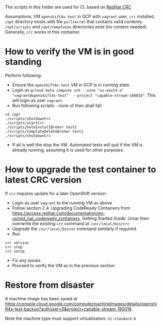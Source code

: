 The scripts in this folder are used for CI, based on [RedHat CRC](https://developers.redhat.com/products/codeready-containers/overview)

Assumptions: VM `openshift4x-test` in GCP with `vagrant` user, `crc` installed, `/opt` directory exists with file `pullsecret` that contains valid contents. `/opt/scripts` and `/opt/templates` directories exist (no content needed). Generally, `crc` works in this container.

# How to verify the VM is in good standing

Perform following:

* Ensure the `openshift4x-test` VM in GCP is in running state.
* Login as `gcloud beta compute ssh --zone "us-east4-a" "vagrant@openshift4x-test"  --project "capable-stream-180018"`. This will login as user `vagrant`.
* Run following scripts - none of then shall fail
```
cd /opt
./scripts/shutdownCrc
./scripts/startCrc
./scripts/helmInstallBroker test1
./scripts/templateDeleteBroker test1
./scripts/shutdownCrc
```
* If all is well the stop the VM. Automated tests will quit if the VM is already running, assuming it is used for other purposes.

# How to upgrade the test container to latest CRC version

If `crc` requires update for a later OpenShift version:

* Login as user `vagrant` to the running VM as above
* Follow section 2.4. Upgrading CodeReady Containers from https://access.redhat.com/documentation/en-us/red_hat_codeready_containers, Getting Started Guide. Untar then overwrite the existing `crc` command at `/usr/local/bin/crc`
* Upgrade the `/usr/local/bin/oc` command similarly if required.
* Run
```
crc version
crc stop
crc setup
```
* Fix any issues
* Proceed to verify the VM as in the previous section

# Restore from disaster

A machine image has been saved at https://console.cloud.google.com/compute/machineImages/details/openshift4x-test-backup?authuser=0&project=capable-stream-180018.

Note the machine type must support virtualization: `n1-standard-8`
